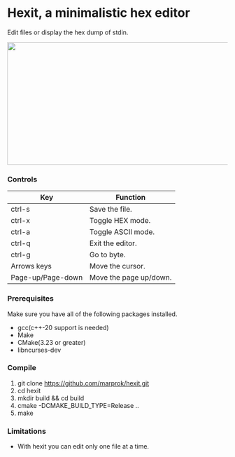 # Hexit, a minimalistic hex editor

Edit files or display the hex dump of stdin.

<img src="https://github.com/marprok/hexit/assets/18293204/da3e1252-a4ff-428a-8e17-3f971419f124" width="520" height="280">

### Controls

| Key                           | Function        |
|-------------------------------|-----------------|
| ctrl-s                        | Save the file.  |
| ctrl-x                        | Toggle HEX mode.|
| ctrl-a                        | Toggle ASCII mode.|
| ctrl-q                        | Exit the editor.|
| ctrl-g                        | Go to byte.|
| Arrows keys                   | Move the cursor.|
| Page-up/Page-down             | Move the page up/down.|

### Prerequisites

Make sure you have all of the following packages installed.
* gcc(c++-20 support is needed)
* Make
* CMake(3.23 or greater)
* libncurses-dev

### Compile
1. git clone https://github.com/marprok/hexit.git
2. cd hexit
3. mkdir build && cd build
4. cmake -DCMAKE_BUILD_TYPE=Release ..
5. make

### Limitations
* With hexit you can edit only one file at a time.
